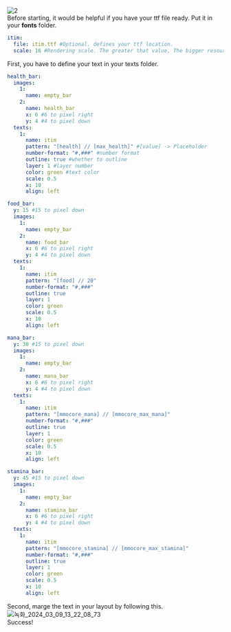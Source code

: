 ![2](https://github.com/toxicity188/BetterHud/assets/114675706/cfbd1c5d-bdd9-4b47-b910-c9a36175366a)  
Before starting, it would be helpful if you have your ttf file ready. Put it in your **fonts** folder.  

``` yaml
itim:
  file: itim.ttf #Optional. defines your ttf location.
  scale: 16 #Rendering scale. The greater that value, The bigger resource pack size.
```
First, you have to define your text in your texts folder.

``` yaml
health_bar:
  images:
    1:
      name: empty_bar
    2:
      name: health_bar
      x: 6 #6 to pixel right
      y: 4 #4 to pixel down
  texts:
    1:
      name: itim
      pattern: "[health] // [max_health]" #[value] -> Placeholder
      number-format: "#,###" #number format
      outline: true #whether to outline
      layer: 1 #layer number
      color: green #text color
      scale: 0.5
      x: 10
      align: left

food_bar:
  y: 15 #15 to pixel down
  images:
    1:
      name: empty_bar
    2:
      name: food_bar
      x: 6 #6 to pixel right
      y: 4 #4 to pixel down
  texts:
    1:
      name: itim
      pattern: "[food] // 20"
      number-format: "#,###"
      outline: true
      layer: 1
      color: green
      scale: 0.5
      x: 10
      align: left

mana_bar:
  y: 30 #15 to pixel down
  images:
    1:
      name: empty_bar
    2:
      name: mana_bar
      x: 6 #6 to pixel right
      y: 4 #4 to pixel down
  texts:
    1:
      name: itim
      pattern: "[mmocore_mana] // [mmocore_max_mana]"
      number-format: "#,###"
      outline: true
      layer: 1
      color: green
      scale: 0.5
      x: 10
      align: left

stamina_bar:
  y: 45 #15 to pixel down
  images:
    1:
      name: empty_bar
    2:
      name: stamina_bar
      x: 6 #6 to pixel right
      y: 4 #4 to pixel down
  texts:
    1:
      name: itim
      pattern: "[mmocore_stamina] // [mmocore_max_stamina]"
      number-format: "#,###"
      outline: true
      layer: 1
      color: green
      scale: 0.5
      x: 10
      align: left
```
Second, marge the text in your layout by following this.  
![녹화_2024_03_09_13_22_08_73](https://github.com/toxicity188/BetterHud/assets/114675706/03e2da4a-6b11-428b-93bf-0e59ea75c6e4)  
Success!

